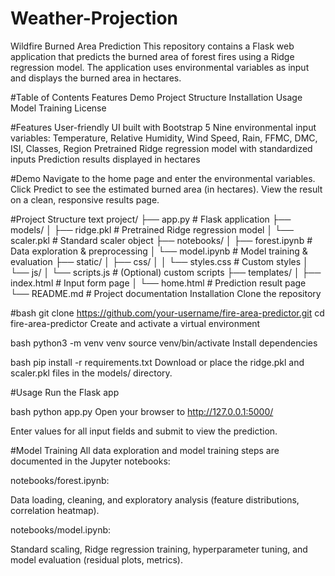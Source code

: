 # Weather-Projection 
Wildfire Burned Area Prediction
This repository contains a Flask web application that predicts the burned area of forest fires using a Ridge regression model. The application uses environmental variables as input and displays the burned area in hectares.

#Table of Contents
Features
Demo
Project Structure
Installation
Usage
Model Training
License

#Features
User-friendly UI built with Bootstrap 5
Nine environmental input variables: Temperature, Relative Humidity, Wind Speed, Rain, FFMC, DMC, ISI, Classes, Region
Pretrained Ridge regression model with standardized inputs
Prediction results displayed in hectares

#Demo
Navigate to the home page and enter the environmental variables.
Click Predict to see the estimated burned area (in hectares).
View the result on a clean, responsive results page.

#Project Structure
text
project/
├── app.py                   # Flask application
├── models/
│   ├── ridge.pkl            # Pretrained Ridge regression model
│   └── scaler.pkl           # Standard scaler object
├── notebooks/
│   ├── forest.ipynb         # Data exploration & preprocessing
│   └── model.ipynb          # Model training & evaluation
├── static/
│   ├── css/
│   │   └── styles.css       # Custom styles
│   └── js/
│       └── scripts.js       # (Optional) custom scripts
├── templates/
│   ├── index.html           # Input form page
│   └── home.html            # Prediction result page
└── README.md                # Project documentation
Installation
Clone the repository

#bash
git clone https://github.com/your-username/fire-area-predictor.git
cd fire-area-predictor
Create and activate a virtual environment

bash
python3 -m venv venv
source venv/bin/activate
Install dependencies

bash
pip install -r requirements.txt
Download or place the ridge.pkl and scaler.pkl files in the models/ directory.

#Usage
Run the Flask app

bash
python app.py
Open your browser to http://127.0.0.1:5000/

Enter values for all input fields and submit to view the prediction.

#Model Training
All data exploration and model training steps are documented in the Jupyter notebooks:

notebooks/forest.ipynb:

Data loading, cleaning, and exploratory analysis (feature distributions, correlation heatmap).

notebooks/model.ipynb:

Standard scaling, Ridge regression training, hyperparameter tuning, and model evaluation (residual plots, metrics).


